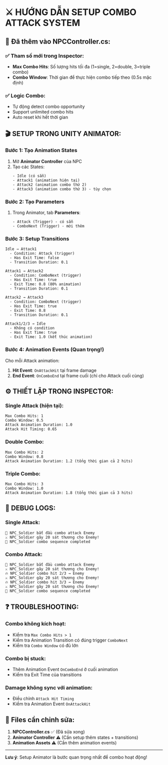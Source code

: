 # ⚔️ HƯỚNG DẪN SETUP COMBO ATTACK SYSTEM

## 🎯 Đã thêm vào NPCController.cs:

### ✅ **Tham số mới trong Inspector:**
- **Max Combo Hits**: Số lượng hits tối đa (1=single, 2=double, 3=triple combo)
- **Combo Window**: Thời gian để thực hiện combo tiếp theo (0.5s mặc định)

### ✅ **Logic Combo:**
- Tự động detect combo opportunity
- Support unlimited combo hits
- Auto reset khi hết thời gian

## 🎬 SETUP TRONG UNITY ANIMATOR:

### **Bước 1: Tạo Animation States**
1. Mở **Animator Controller** của NPC
2. Tạo các States:
   ```
   - Idle (có sẵn)
   - Attack1 (animation hiện tại)
   - Attack2 (animation combo thứ 2)  
   - Attack3 (animation combo thứ 3) - tùy chọn
   ```

### **Bước 2: Tạo Parameters**
1. Trong Animator, tab **Parameters**:
   ```
   - Attack (Trigger) - có sẵn
   - ComboNext (Trigger) - mới thêm
   ```

### **Bước 3: Setup Transitions**
```
Idle → Attack1
  - Condition: Attack (trigger)
  - Has Exit Time: false
  - Transition Duration: 0.1

Attack1 → Attack2  
  - Condition: ComboNext (trigger)
  - Has Exit Time: true
  - Exit Time: 0.8 (80% animation)
  - Transition Duration: 0.1

Attack2 → Attack3
  - Condition: ComboNext (trigger)  
  - Has Exit Time: true
  - Exit Time: 0.8
  - Transition Duration: 0.1

Attack1/2/3 → Idle
  - Không có condition
  - Has Exit Time: true
  - Exit Time: 1.0 (kết thúc animation)
```

### **Bước 4: Animation Events (Quan trọng!)**
Cho mỗi Attack animation:
1. **Hit Event**: `OnAttackHit` tại frame damage
2. **End Event**: `OnComboEnd` tại frame cuối (chỉ cho Attack cuối cùng)

## ⚙️ THIẾT LẬP TRONG INSPECTOR:

### **Single Attack (hiện tại):**
```
Max Combo Hits: 1
Combo Window: 0.5
Attack Animation Duration: 1.0
Attack Hit Timing: 0.65
```

### **Double Combo:**
```
Max Combo Hits: 2
Combo Window: 0.8
Attack Animation Duration: 1.2 (tổng thời gian cả 2 hits)
```

### **Triple Combo:**
```
Max Combo Hits: 3
Combo Window: 1.0
Attack Animation Duration: 1.8 (tổng thời gian cả 3 hits)
```

## 🧪 **DEBUG LOGS:**

### **Single Attack:**
```
🎯 NPC_Soldier bắt đầu combo attack Enemy
⚔️ NPC_Soldier gây 20 sát thương cho Enemy!
🏁 NPC_Soldier combo sequence completed
```

### **Combo Attack:**
```
🎯 NPC_Soldier bắt đầu combo attack Enemy
⚔️ NPC_Soldier gây 20 sát thương cho Enemy!
🔥 NPC_Soldier combo hit 2/3 → Enemy
⚔️ NPC_Soldier gây 20 sát thương cho Enemy!
🔥 NPC_Soldier combo hit 3/3 → Enemy
⚔️ NPC_Soldier gây 20 sát thương cho Enemy!
🏁 NPC_Soldier combo sequence completed
```

## ❓ **TROUBLESHOOTING:**

### **Combo không kích hoạt:**
- Kiểm tra `Max Combo Hits > 1`
- Kiểm tra Animation Transition có đúng trigger `ComboNext`
- Kiểm tra `Combo Window` có đủ lớn

### **Combo bị stuck:**
- Thêm Animation Event `OnComboEnd` ở cuối animation
- Kiểm tra Exit Time của transitions

### **Damage không sync với animation:**
- Điều chỉnh `Attack Hit Timing`
- Kiểm tra Animation Event `OnAttackHit`

## 📂 **Files cần chỉnh sửa:**
1. **NPCController.cs** ✅ (Đã sửa xong)
2. **Animator Controller** ⚠️ (Cần setup thêm states + transitions)
3. **Animation Assets** ⚠️ (Cần thêm animation events)

---
**Lưu ý**: Setup Animator là bước quan trọng nhất để combo hoạt động!
